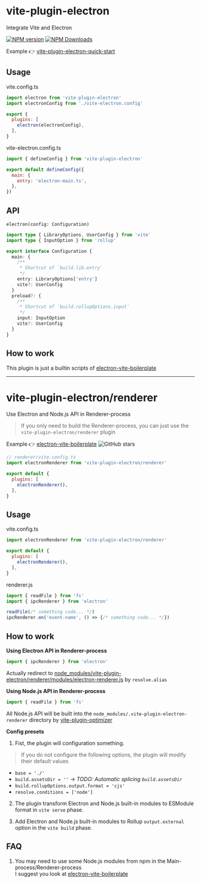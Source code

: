 # vite-plugin-electron

Integrate Vite and Electron

[![NPM version](https://img.shields.io/npm/v/vite-plugin-electron.svg?style=flat)](https://npmjs.org/package/vite-plugin-electron)
[![NPM Downloads](https://img.shields.io/npm/dm/vite-plugin-electron.svg?style=flat)](https://npmjs.org/package/vite-plugin-electron)

Example 👉 [vite-plugin-electron-quick-start](https://github.com/caoxiemeihao/vite-plugin-electron-quick-start)

## Usage

vite.config.ts

```js
import electron from 'vite-plugin-electron'
import electronConfig from './vite-electron.config'

export {
  plugins: [
    electron(electronConfig),
  ],
}
```

vite-electron.config.ts

```js
import { defineConfig } from 'vite-plugin-electron'

export default defineConfig({
  main: {
    entry: 'electron-main.ts',
  },
})
```

## API

`electron(config: Configuration)`

```ts
import type { LibraryOptions, UserConfig } from 'vite'
import type { InputOption } from 'rollup'

export interface Configuration {
  main: {
    /**
     * Shortcut of `build.lib.entry`
     */
    entry: LibraryOptions['entry']
    vite?: UserConfig
  }
  preload?: {
    /**
     * Shortcut of `build.rollupOptions.input`
     */
    input: InputOption
    vite?: UserConfig
  }
}
```

## How to work

This plugin is just a builtin scripts of [electron-vite-boilerplate](https://github.com/electron-vite/electron-vite-boilerplate)

---

# vite-plugin-electron/renderer

Use Electron and Node.js API in Renderer-process

> If you only need to build the Renderer-process, you can just use the `vite-plugin-electron/renderer` plugin

Example 👉 [electron-vite-boilerplate](https://github.com/electron-vite/electron-vite-boilerplate)
![GitHub stars](https://img.shields.io/github/stars/caoxiemeihao/electron-vite-boilerplate?color=fa6470)

```js
// renderer/vite.config.ts
import electronRenderer from 'vite-plugin-electron/renderer'

export default {
  plugins: [
    electronRenderer(),
  ],
}
```


## Usage

vite.config.ts

```js
import electronRenderer from 'vite-plugin-electron/renderer'

export default {
  plugins: [
    electronRenderer(),
  ],
}
```

renderer.js

```ts
import { readFile } from 'fs'
import { ipcRenderer } from 'electron'

readFile(/* something code... */)
ipcRenderer.on('event-name', () => {/* something code... */})
```

## How to work

**Using Electron API in Renderer-process**

```js
import { ipcRenderer } from 'electron'
```

Actually redirect to [node_modules/vite-plugin-electron/renderer/modules/electron-renderer.js](modules/electron-renderer.js) by `resolve.alias`

**Using Node.js API in Renderer-process**

```js
import { readFile } from 'fs'
```

All Node.js API will be built into the `node_modules/.vite-plugin-electron-renderer` directory by [vite-plugin-optimizer](https://www.npmjs.com/package/vite-plugin-optimizer)


**Config presets**

1. Fist, the plugin will configuration something.

> If you do not configure the following options, the plugin will modify their default values

  * `base = './'`
  * `build.assetsDir = ''` -> *TODO: Automatic splicing `build.assetsDir`*
  * `build.rollupOptions.output.format = 'cjs'`
  * `resolve.conditions = ['node']`

2. The plugin transform Electron and Node.js built-in modules to ESModule format in `vite serve` phase.

3. Add Electron and Node.js built-in modules to Rollup `output.external` option in the `vite build` phase.

## FAQ

1. You may need to use some Node.js modules from npm in the Main-process/Renderer-process  
  I suggest you look at [electron-vite-boilerplate](https://github.com/electron-vite/electron-vite-boilerplate)

